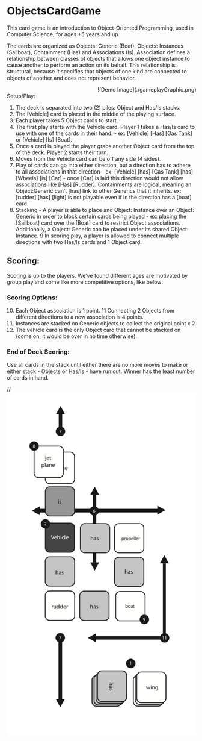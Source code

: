 # ObjectsCardGame
This card game is an introduction to Object-Oriented Programming, used in Computer Science, for ages +5 years and up.

The cards are organized as Objects: Generic (Boat), Objects: Instances (Sailboat), Containment (Has) and Associations (Is).
Association defines a relationship between classes of objects that allows one object instance to cause another to perform an action on its behalf. This relationship is structural, because it specifies that objects of one kind are connected to objects of another and does not represent behavior.

<div style="text-align:right" markdown="1">
![Demo Image](./gameplayGraphic.png)
</div

## Setup/Play:
1. The deck is separated into two (2) piles: Object and Has/Is stacks.
2. The [Vehicle] card is placed in the middle of the playing surface.
3. Each player takes 5 Object cards to start.
4. The first play starts with the Vehicle card. Player 1 takes a Has/Is card to use with one of the cards in their hand. - ex: [Vehicle] [Has] [Gas Tank] or [Vehicle] [Is] [Boat].
5. Once a card is played the player grabs another Object card from the top of the deck. Player 2 starts their turn.
6. Moves from the Vehicle card can be off any side (4 sides).
7. Play of cards can go into either direction, but a direction has to adhere to all associations in that direction - ex: [Vehicle] [has] [Gas Tank] [has] [Wheels] [is] [Car] - once [Car] is laid this direction would not allow associations like [Has] [Rudder]. Containments are logical, meaning an Object:Generic can’t [has] link to other Generics that it inherits. ex: [rudder] [has] [light] is not playable even if in the direction has a [boat] card.
8. Stacking - A player is able to place and Object: Instance over an Object: Generic in order to block certain cards being played - ex: placing the [Sailboat] card over the [Boat] card to restrict Object associations. Additionally, a Object: Generic can be placed under its shared Object: Instance.
9 In scoring play, a player is allowed to connect multiple directions with two Has/Is cards and 1 Object card.

## Scoring:
Scoring is up to the players. We’ve found different ages are motivated by group play and some like more competitive options, like below:

### Scoring Options:
10. Each Object association is 1 point.
11 Connecting 2 Objects from different directions to a new association is 4 points.
12. Instances are stacked on Generic objects to collect the original point x 2
13. The vehicle card is the only Object card that cannot be stacked on (come on, it would be over in no time otherwise).

### End of Deck Scoring:
Use all cards in the stack until either there are no more moves to make or either stack - Objects or Has/Is - have run out. Winner has the least number of cards in hand.

//![Demo Image](./gameplayGraphic.png)
